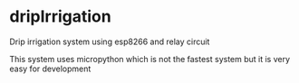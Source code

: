 # dripIrrigation
Drip irrigation system using esp8266 and relay circuit

This system uses micropython which is not the fastest system but it is very easy for development 

